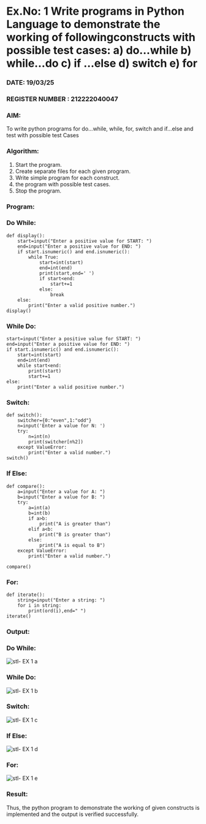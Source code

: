 # Ex.No: 1 Write programs in Python Language to demonstrate the working of followingconstructs with possible test cases: a) do…while b) while…do c) if …else d) switch e) for 

### DATE: 19/03/25                                                                         
### REGISTER NUMBER : 212222040047

### AIM:  
To write python programs for do…while, while, for, switch and if…else and test with possible test 
Cases 

### Algorithm:
1. Start the program.
2. Create separate files for each given program.
3. Write simple program for each construct.
4.  the program with possible test cases.
5. Stop the program.
### Program:

### Do While:
```
def display():
    start=input("Enter a positive value for START: ")
    end=input("Enter a positive value for END: ")
    if start.isnumeric() and end.isnumeric():
        while True:
            start=int(start)
            end=int(end)
            print(start,end=' ')
            if start<end:
                start+=1
            else:
                break
    else:
        print("Enter a valid positive number.")
display()
```
### While Do:
```
start=input("Enter a positive value for START: ")
end=input("Enter a positive value for END: ")
if start.isnumeric() and end.isnumeric():
    start=int(start)
    end=int(end)
    while start<end:
        print(start)
        start+=1
else:
    print("Enter a valid positive number.")
```
### Switch:
```
def switch():
    switcher={0:"even",1:"odd"}
    n=input('Enter a value for N: ')
    try:
        n=int(n)
        print(switcher[n%2])
    except ValueError:
        print("Enter a valid number.")
switch()
```
### If Else:
```
def compare():
    a=input("Enter a value for A: ")
    b=input("Enter a value for B: ")
    try:
        a=int(a)
        b=int(b)
        if a>b:
            print("A is greater than")
        elif a<b:
            print("B is greater than")
        else:
            print("A is equal to B")
    except ValueError:
        print("Enter a valid number.")

compare()
```
### For:
```
def iterate():
    string=input("Enter a string: ") 
    for i in string:
        print(ord(i),end=" ")
iterate() 
```

### Output:

### Do While:
![stl- EX 1 a](https://github.com/user-attachments/assets/bc97b244-f0f2-4192-81fd-d556c4671b9b)

### While Do:
![stl- EX 1 b](https://github.com/user-attachments/assets/a67d28b2-b9c5-4b8e-97bc-d6c616946b1b)

### Switch:
![stl- EX 1 c](https://github.com/user-attachments/assets/95404188-3a25-4b78-8f46-f08f1a21511b)

### If Else:
![stl- EX 1 d](https://github.com/user-attachments/assets/0341749a-e602-4bb2-a63a-5844e863c52b)

### For:
![stl- EX 1 e](https://github.com/user-attachments/assets/90fd592c-1163-48f3-9dbf-1c3b076e1520)





### Result:
Thus, the python program to demonstrate the working of given constructs is implemented and the output is verified successfully.



